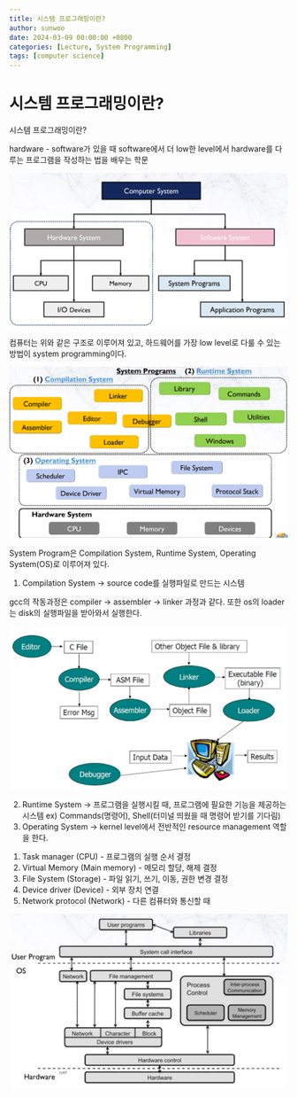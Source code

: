 ```yaml
---
title: 시스템 프로그래밍이란?
author: sunwoo
date: 2024-03-09 00:00:00 +0800
categories: [Lecture, System Programming]
tags: [computer science]
---
```


# 시스템 프로그래밍이란?

시스템 프로그래밍이란?

hardware - software가 있을 때 software에서 더 low한 level에서 hardware를 다루는 프로그램을 작성하는 법을 배우는 학문

![overall_computer_system](/assets/img/post/What_is_system_programming/overall_computer_system.png)

컴퓨터는 위와 같은 구조로 이루어져 있고, 하드웨어를 가장 low level로 다룰 수 있는 방법이 system programming이다.

![system_programs](/assets/img/post/What_is_system_programming/system_programs.png)

System Program은 Compilation System, Runtime System, Operating System(OS)로 이루어져 있다.

1. Compilation System
→ source code를 실행파일로 만드는 시스템

gcc의 작동과정은 compiler → assembler → linker 과정과 같다.
또한 os의 loader는 disk의 실행파일을 받아와서 실행한다.
    
![computer_workflow](/assets/img/post/What_is_system_programming/computer_workflow.png)
    
2. Runtime System
→ 프로그램을 실행시킬 때, 프로그램에 필요한 기능을 제공하는 시스템
ex) Commands(명령어), Shell(터미널 띄웠을 때 명령어 받기를 기다림)
3. Operating System
→ kernel level에서 전반적인 resource management 역할을 한다.

1) Task manager (CPU) - 프로그램의 실행 순서 결정
2) Virtual Memory (Main memory) - 메모리 할당, 해제 결정
3) File System (Storage) - 파일 읽기, 쓰기, 이동, 권한 변경 결정
4) Device driver (Device) - 외부 장치 연결
5) Network protocol (Network) - 다른 컴퓨터와 통신할 때
    
![hardware_software_process](/assets/img/post/What_is_system_programming/hardware_software_process.png)
